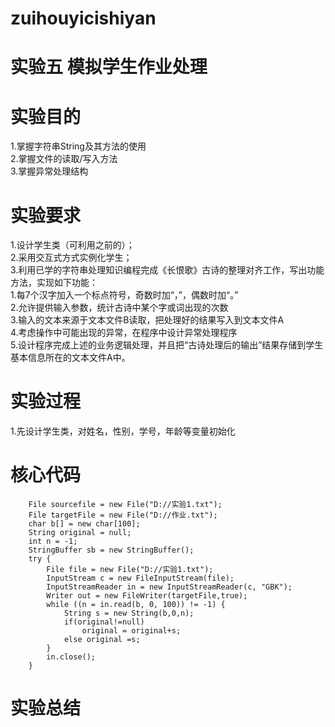 # zuihouyicishiyan
# 实验五 模拟学生作业处理
# 实验目的  
1.掌握字符串String及其方法的使用  
2.掌握文件的读取/写入方法  
3.掌握异常处理结构
# 实验要求
1.设计学生类（可利用之前的）；  
2.采用交互式方式实例化学生；  
3.利用已学的字符串处理知识编程完成《长恨歌》古诗的整理对齐工作，写出功能方法，实现如下功能：  
1.每7个汉字加入一个标点符号，奇数时加“，”，偶数时加“。”  
2.允许提供输入参数，统计古诗中某个字或词出现的次数  
3.输入的文本来源于文本文件B读取，把处理好的结果写入到文本文件A  
4.考虑操作中可能出现的异常，在程序中设计异常处理程序  
5.设计程序完成上述的业务逻辑处理，并且把“古诗处理后的输出”结果存储到学生基本信息所在的文本文件A中。
# 实验过程  
1.先设计学生类，对姓名，性别，学号，年龄等变量初始化  

# 核心代码  
        File sourcefile = new File("D://实验1.txt");  
        File targetFile = new File("D://作业.txt");  
        char b[] = new char[100];  
        String original = null;  
        int n = -1;  
        StringBuffer sb = new StringBuffer(); 
        try {  
            File file = new File("D://实验1.txt");  
            InputStream c = new FileInputStream(file);  
            InputStreamReader in = new InputStreamReader(c, "GBK");  
            Writer out = new FileWriter(targetFile,true);  
            while ((n = in.read(b, 0, 100)) != -1) {  
                String s = new String(b,0,n);   
                if(original!=null)   
                    original = original+s;   
                else original =s;  
            }  
            in.close();  
        }  
# 实验总结






